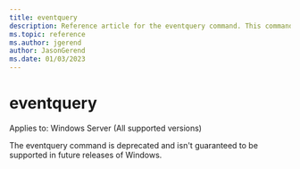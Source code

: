 ```yaml
---
title: eventquery
description: Reference article for the eventquery command. This command is deprecated and may not be supported in future releases of Windows.
ms.topic: reference
ms.author: jgerend
author: JasonGerend
ms.date: 01/03/2023
---
```


# eventquery

Applies to: Windows Server (All supported versions)

The eventquery command is deprecated and isn't guaranteed to be supported in future releases of Windows.
